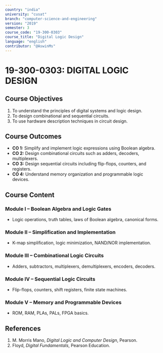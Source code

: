 ```yaml
---
country: "india"
university: "cusat"
branch: "computer-science-and-engineering"
version: "2019"
semester: 3
course_code: "19-300-0303"
course_title: "Digital Logic Design"
language: "english"
contributor: "@AswinMs"
---
```


# 19-300-0303: DIGITAL LOGIC DESIGN

## Course Objectives
1. To understand the principles of digital systems and logic design.
2. To design combinational and sequential circuits.
3. To use hardware description techniques in circuit design.

## Course Outcomes
* **CO 1:** Simplify and implement logic expressions using Boolean algebra.
* **CO 2:** Design combinational circuits such as adders, decoders, multiplexers.
* **CO 3:** Design sequential circuits including flip-flops, counters, and registers.
* **CO 4:** Understand memory organization and programmable logic devices.

## Course Content

### Module I – Boolean Algebra and Logic Gates
* Logic operations, truth tables, laws of Boolean algebra, canonical forms.

### Module II – Simplification and Implementation
* K-map simplification, logic minimization, NAND/NOR implementation.

### Module III – Combinational Logic Circuits
* Adders, subtractors, multiplexers, demultiplexers, encoders, decoders.

### Module IV – Sequential Logic Circuits
* Flip-flops, counters, shift registers, finite state machines.

### Module V – Memory and Programmable Devices
* ROM, RAM, PLAs, PALs, FPGA basics.

## References
1. M. Morris Mano, *Digital Logic and Computer Design*, Pearson.
2. Floyd, *Digital Fundamentals*, Pearson Education.
